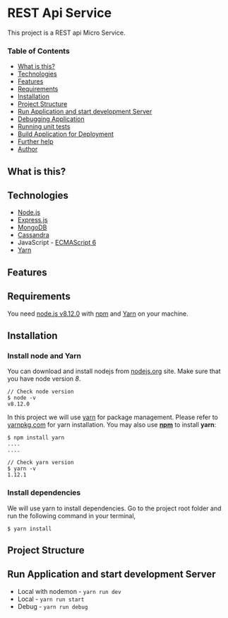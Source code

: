 # REST Api Service

This project is a REST api Micro Service.

### Table of Contents
* [What is this?](#what-is-this)
* [Technologies](#technologies)
* [Features](#features)
* [Requirements](#requirements)
* [Installation](#installation)
* [Project Structure](#structure)
* [Run Application and start development Server](#run-application-and-start-development-server)
* [Debugging Application](#debugging-Application)
* [Running unit tests](#running-unit-tests)
* [Build Application for Deployment](#build-application-for-deployment)
* [Further help](#further-help)
* [Author](#author)


## What is this?


## Technologies
* [Node.js](http://nodejs.org)
* [Express.js](https://expressjs.com/)
* [MongoDB](https://www.mongodb.com/)
* [Cassandra](http://cassandra.apache.org/)
* JavaScript - [ECMAScript 6](http://es6-features.org/#Constants)
* [Yarn](https://yarnpkg.com/lang/en/)

## Features

## Requirements
You need [node.js v8.12.0](http://nodejs.org) with [npm](http://npmjs.com) and [Yarn](https://yarnpkg.com/en/) on your machine.


## Installation
### Install node and Yarn
You can download and install nodejs from [nodejs.org](https://nodejs.org/en/) site. Make sure that you have node version *8*.

```
// Check node version 
$ node -v
v8.12.0

```

In this project we will use [yarn](https://yarnpkg.com/lang/en/) for package management. Please refer to [yarnpkg.com](https://yarnpkg.com/lang/en/docs/install/#mac-stable) for yarn installation. You may also use **[npm](https://www.npmjs.com/package/yarn)** to install **yarn**:

```
$ npm install yarn
....
....

// Check yarn version
$ yarn -v
1.12.1
```

### Install dependencies
We will use yarn to install dependencies. Go to the project root folder and run the following command in your terminal,

```
$ yarn install
```

## Project Structure

## Run Application and start development Server
* Local with nodemon - `yarn run dev`
* Local - `yarn run start`
* Debug - `yarn run debug`
